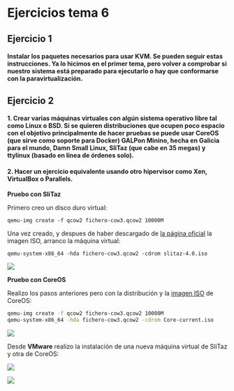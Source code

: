 # Ejercicios tema 6

## Ejercicio 1

#### Instalar los paquetes necesarios para usar KVM. Se pueden seguir estas instrucciones. Ya lo hicimos en el primer tema, pero volver a comprobar si nuestro sistema está preparado para ejecutarlo o hay que conformarse con la paravirtualización.


## Ejercicio 2

#### 1. Crear varias máquinas virtuales con algún sistema operativo libre tal como Linux o BSD. Si se quieren distribuciones que ocupen poco espacio con el objetivo principalmente de hacer pruebas se puede usar CoreOS (que sirve como soporte para Docker) GALPon Minino, hecha en Galicia para el mundo, Damn Small Linux, SliTaz (que cabe en 35 megas) y ttylinux (basado en línea de órdenes solo). 

#### 2. Hacer un ejercicio equivalente usando otro hipervisor como Xen, VirtualBox o Parallels. 

**Pruebo con SliTaz**

Primero creo un disco duro virtual:

`qemu-img create -f qcow2 fichero-cow3.qcow2 10000M`

Una vez creado, y despues de haber descargado de [la página oficial](http://www.slitaz.org/es/get/#stable) la imagen ISO, arranco la máquina virtual:

`qemu-system-x86_64 -hda fichero-cow3.qcow2 -cdrom slitaz-4.0.iso`

![](http://fotos.subefotos.com/03f9551500d6b184fd022c5c5f0f45fbo.png)

**Pruebo con CoreOS**

Realizo los pasos anteriores pero con la distribución y la [imagen ISO](http://distro.ibiblio.org/tinycorelinux/downloads.html) de CoreOS:

```sh
qemu-img create -f qcow2 fichero-cow3.qcow2 10000M
qemu-system-x86_64 -hda fichero-cow3.qcow2 -cdrom Core-current.iso
```

![](http://fotos.subefotos.com/8890f780b6af76d5756751326dd379e3o.png)

Desde **VMware** realizo la instalación de una nueva máquina virtual de SliTaz y otra de CoreOS:

![](http://fotos.subefotos.com/9c78f633064e0f8df26aa34a0150a297o.png)

![](http://fotos.subefotos.com/d175dbb3eb29d0ffa7caecc83fea64f2o.png)
